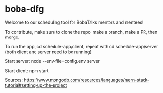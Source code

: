 # boba-dfg
Welcome to our scheduling tool for BobaTalks mentors and mentees!

To contribute, make sure to clone the repo, make a branch, make a PR, then merge.

To run the app, cd schedule-app/client, repeat with cd schedule-app/server (both client and server need to be running)

Start server: node --env-file=config.env server

Start client: npm start

Sources:
https://www.mongodb.com/resources/languages/mern-stack-tutorial#setting-up-the-project
